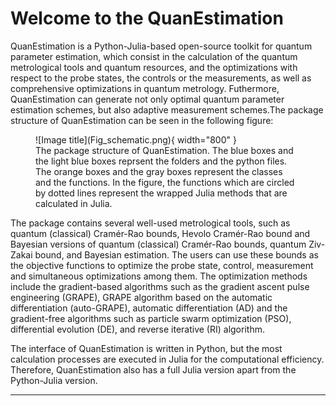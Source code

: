 # **Welcome to the QuanEstimation**
QuanEstimation is a Python-Julia-based open-source toolkit for quantum parameter estimation, which consist in the calculation of 
the quantum metrological tools and quantum resources, and the optimizations with respect to the probe states, the controls or 
the measurements, as well as comprehensive optimizations in quantum metrology. Futhermore, QuanEstimation can generate not only 
optimal quantum parameter estimation schemes, but also adaptive measurement schemes.The package structure of QuanEstimation can 
be seen in the following figure:

<figure markdown>
  ![Image title](Fig_schematic.png){ width="800" }
  <figcaption>The package structure of QuanEstimation. The blue boxes and the light blue boxes reprsent
  the folders and the python files. The orange boxes and the gray boxes represent the classes and the 
  functions. In the figure, the functions which are circled by dotted lines represent the wrapped Julia 
  methods that are calculated in Julia.
  </figcaption>
</figure>

The package contains several well-used metrological tools, such as quantum (classical) 
Cramér-Rao bounds, Hevolo Cramér-Rao bound and Bayesian versions of quantum (classical) 
Cramér-Rao bounds, quantum Ziv-Zakai bound, and Bayesian estimation. The users can use these
bounds as the objective functions to optimize the probe state, control, measurement and 
simultaneous optimizations among them. The optimization methods include the gradient-based 
algorithms such as the gradient ascent pulse engineering (GRAPE), GRAPE algorithm based on the 
automatic differentiation (auto-GRAPE), automatic differentiation (AD) and the 
gradient-free algorithms such as particle swarm optimization (PSO), differential evolution (DE), 
and reverse iterative (RI) algorithm.

The interface of QuanEstimation is written in Python, but the most calculation processes are
executed in Julia for the computational efficiency. Therefore, QuanEstimation also has a full
Julia version apart from the Python-Julia version. 

---